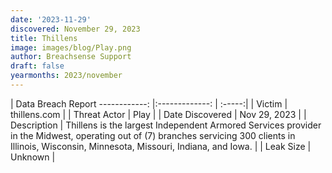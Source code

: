 ```yaml
---
date: '2023-11-29'
discovered: November 29, 2023
title: Thillens
image: images/blog/Play.png
author: Breachsense Support
draft: false
yearmonths: 2023/november
---
```



| Data Breach Report
------------:     |:-------------:    | :-----:|
| Victim      | thillens.com      | 
| Threat Actor      | Play      | 
| Date Discovered      | Nov 29, 2023      | 
| Description      | Thillens is the largest Independent Armored Services provider in the Midwest, operating out of (7) branches servicing 300 clients in Illinois, Wisconsin, Minnesota, Missouri, Indiana, and Iowa.      | 
| Leak Size      | Unknown      | 


